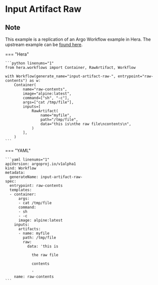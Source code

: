 # Input Artifact Raw

## Note

This example is a replication of an Argo Workflow example in Hera.
The upstream example can be [found here](https://github.com/argoproj/argo-workflows/blob/main/examples/input-artifact-raw.yaml).




=== "Hera"

    ```python linenums="1"
    from hera.workflows import Container, RawArtifact, Workflow

    with Workflow(generate_name="input-artifact-raw-", entrypoint="raw-contents") as w:
        Container(
            name="raw-contents",
            image="alpine:latest",
            command=["sh", "-c"],
            args=["cat /tmp/file"],
            inputs=[
                RawArtifact(
                    name="myfile",
                    path="/tmp/file",
                    data="this is\nthe raw file\ncontents\n",
                )
            ],
        )
    ```

=== "YAML"

    ```yaml linenums="1"
    apiVersion: argoproj.io/v1alpha1
    kind: Workflow
    metadata:
      generateName: input-artifact-raw-
    spec:
      entrypoint: raw-contents
      templates:
      - container:
          args:
          - cat /tmp/file
          command:
          - sh
          - -c
          image: alpine:latest
        inputs:
          artifacts:
          - name: myfile
            path: /tmp/file
            raw:
              data: 'this is

                the raw file

                contents

                '
        name: raw-contents
    ```

